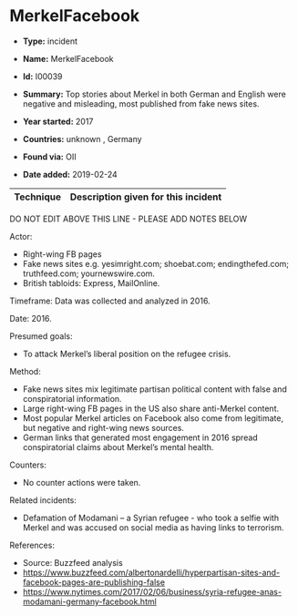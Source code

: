 # MerkelFacebook

* **Type:** incident

* **Name:** MerkelFacebook

* **Id:** I00039

* **Summary:** Top stories about Merkel in both German and English were negative and misleading, most published from fake news sites.

* **Year started:** 2017

* **Countries:** unknown , Germany

* **Found via:** OII

* **Date added:** 2019-02-24
 

| Technique | Description given for this incident |
| --------- | ------------------------- |

DO NOT EDIT ABOVE THIS LINE - PLEASE ADD NOTES BELOW

Actor:

* Right-wing FB pages
* Fake news sites e.g. yesimright.com; shoebat.com; endingthefed.com; truthfeed.com; yournewswire.com.
* British tabloids: Express, MailOnline.

Timeframe: Data was collected and analyzed in 2016.

Date: 2016.

Presumed goals:
* To attack Merkel’s liberal position on the refugee crisis.

Method:
* Fake news sites mix legitimate partisan political content with false and conspiratorial information.
* Large right-wing FB pages in the US also share anti-Merkel content.
* Most popular Merkel articles on Facebook also come from legitimate, but negative and right-wing news sources.
* German links that generated most engagement in 2016 spread conspiratorial claims about Merkel’s mental health.

Counters:
* No counter actions were taken.

Related incidents: 

* Defamation of Modamani – a Syrian refugee - who took a selfie with Merkel and was accused on social media as having links to terrorism.

References:

* Source: Buzzfeed analysis
* https://www.buzzfeed.com/albertonardelli/hyperpartisan-sites-and-facebook-pages-are-publishing-false
* https://www.nytimes.com/2017/02/06/business/syria-refugee-anas-modamani-germany-facebook.html
 